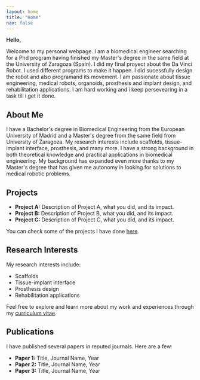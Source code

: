 ```yaml
---
layout: home
title: "Home"
nav: false
---
```


<div class="home-intro">
  <p><strong>Hello,</strong></p>
  <p>Welcome to my personal webpage. I am a biomedical engineer searching for a Phd program having finished my Master's degree in the same field at the University of Zaragoza (Spain). I did my final proyect about the Da Vinci Robot. I used different programs to make it happen. I did sucessfully design the robot and also programand its movement. I am passionate about tissue engineering, medical robots, organoids, prosthesis and implant design, and rehabilitation applications. I am hard working and i keep persevearing in a task till i get it done.</p>
</div>

<div class="home-section home-about">
  <h2>About Me</h2>
  <p>I have a Bachelor's degree in Biomedical Engineering from the European University of Madrid and a Master's degree from the same field from University of Zaragoza. My research interests include scaffolds, tissue-implant interface, prosthesis, and many more. I have a strong background in both theoretical knowledge and practical applications in biomedical engineering. My background has expanded even more thanks to my Master's degree that has given me autonomy in looking for solutions to medical robotic problems.</p>
</div>

<div class="home-section home-projects-research">
  <div class="projects">
    <h2>Projects</h2>
    <ul>
      <li><strong>Project A:</strong> Description of Project A, what you did, and its impact.</li>
      <li><strong>Project B:</strong> Description of Project B, what you did, and its impact.</li>
      <li><strong>Project C:</strong> Description of Project C, what you did, and its impact.</li>
    </ul>
    <p>You can check some of the projects I have done <a href="portfolio.md">here</a>.</p>
  </div>

  <div class="research-publications">
    <div class="home-research">
      <h2>Research Interests</h2>
      <p>My research interests include:</p>
      <ul>
        <li>Scaffolds</li>
        <li>Tissue-implant interface</li>
        <li>Prosthesis design</li>
        <li>Rehabilitation applications</li>
      </ul>
      <p>Feel free to explore and learn more about my work and experiences through my <a href="cv.pdf">curriculum vitae</a>.</p>
    </div>

  <div class="home-publications">
      <h2>Publications</h2>
      <p>I have published several papers in reputed journals. Here are a few:</p>
      <ul>
        <li><strong>Paper 1:</strong> Title, Journal Name, Year</li>
        <li><strong>Paper 2:</strong> Title, Journal Name, Year</li>
        <li><strong>Paper 3:</strong> Title, Journal Name, Year</li>
      </ul>
    </div>
  </div>
</div>

